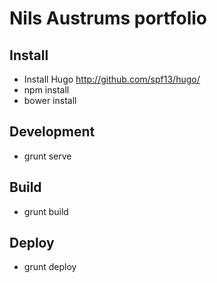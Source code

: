 # Nils Austrums portfolio

## Install 

- Install Hugo http://github.com/spf13/hugo/
- npm install
- bower install

## Development

- grunt serve

## Build

- grunt build

## Deploy 

- grunt deploy
